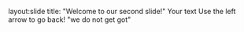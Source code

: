 layout:slide
title: "Welcome to our second slide!"
Your text
Use the left arrow to go back!
"we do not get got"

